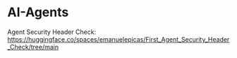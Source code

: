 # AI-Agents 

Agent Security Header Check: https://huggingface.co/spaces/emanuelepicas/First_Agent_Security_Header_Check/tree/main